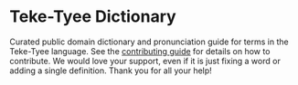 
# Teke-Tyee Dictionary

Curated public domain dictionary and pronunciation guide for terms in the Teke-Tyee language. See the [contributing guide](https://github.com/drumworkteam/term/blob/make/.github/contributing.md) for details on how to contribute. We would love your support, even if it is just fixing a word or adding a single definition. Thank you for all your help!